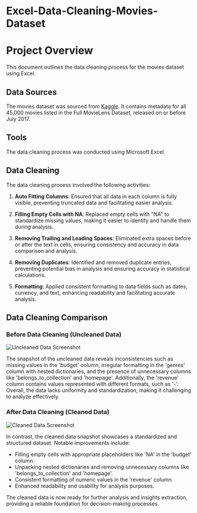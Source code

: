 # Excel-Data-Cleaning-Movies-Dataset

# Project Overview

This document outlines the data cleaning process for the movies dataset using Excel.

## Data Sources

The movies dataset was sourced from [Kaggle](https://www.kaggle.com/datasets/rounakbanik/the-movies-dataset). It contains metadata for all 45,000 movies listed in the Full MovieLens Dataset, released on or before July 2017. 

## Tools

The data cleaning process was conducted using Microsoft Excel.

## Data Cleaning

The data cleaning process involved the following activities:

1. **Auto Fitting Columns**: Ensured that all data in each column is fully visible, preventing truncated data and facilitating easier analysis.

2. **Filling Empty Cells with NA**: Replaced empty cells with "NA" to standardize missing values, making it easier to identify and handle them during analysis.

3. **Removing Trailing and Leading Spaces**: Eliminated extra spaces before or after the text in cells, ensuring consistency and accuracy in data comparison and analysis.

4. **Removing Duplicates**: Identified and removed duplicate entries, preventing potential bias in analysis and ensuring accuracy in statistical calculations.

5. **Formatting**: Applied consistent formatting to data fields such as dates, currency, and text, enhancing readability and facilitating accurate analysis.

## Data Cleaning Comparison

### Before Data Cleaning (Uncleaned Data)

![Uncleaned Data Screenshot](D:\Github\Movies\Uncleaned.png)

The snapshot of the uncleaned data reveals inconsistencies such as missing values in the 'budget' column, irregular formatting in the 'genres' column with nested dictionaries, and the presence of unnecessary columns like 'belongs_to_collection' and 'homepage'. Additionally, the 'revenue' column contains values represented with different formats, such as '-'. Overall, the data lacks uniformity and standardization, making it challenging to analyze effectively.

### After Data Cleaning (Cleaned Data)

![Cleaned Data Screenshot](D:\Github\Movies\Cleaned.png)

In contrast, the cleaned data snapshot showcases a standardized and structured dataset. Notable improvements include:
- Filling empty cells with appropriate placeholders like 'NA' in the 'budget' column.
- Unpacking nested dictionaries and removing unnecessary columns like 'belongs_to_collection' and 'homepage'.
- Consistent formatting of numeric values in the 'revenue' column.
- Enhanced readability and usability for analysis purposes.

The cleaned data is now ready for further analysis and insights extraction, providing a reliable foundation for decision-making processes.
